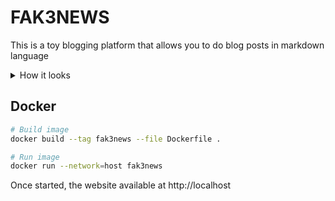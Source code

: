 # FAK3NEWS

This is a toy blogging platform that allows you to do blog posts in markdown language

<details>
  <summary>How it looks</summary>
  
  ![Edit Article](https://user-images.githubusercontent.com/38355785/174483475-3bc76ac1-5290-46d0-b1d4-c4dfb75427e1.png)
  ![Admin Panel](https://user-images.githubusercontent.com/38355785/174483476-60430f06-c31a-4989-8e18-e8aa82d53e23.png)
  ![Post](https://user-images.githubusercontent.com/38355785/174483477-81a56405-b480-4643-be4b-ec6201879d95.png)
  ![Home](https://user-images.githubusercontent.com/38355785/174483493-7ea99f24-9827-4cac-b1ba-9faed0975e1b.png)
</details>

## Docker

```bash
# Build image
docker build --tag fak3news --file Dockerfile .

# Run image
docker run --network=host fak3news
```

Once started, the website available at http://localhost
